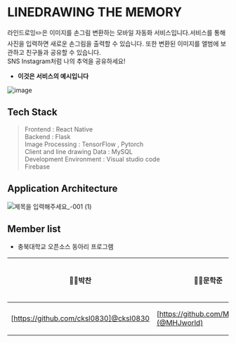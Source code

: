 # LINEDRAWING THE MEMORY

라인드로잉✏️은 이미지를 손그림 변환하는 모바일 자동화 서비스입니다.서비스를 통해 사진을 입력하면 새로운 손그림을 출력할 수 있습니다. 또한 변환된 이미지를 앨범에 보관하고 친구들과 공유할 수 있습니다. <br>SNS Instagram처럼 나의 추억을 공유하세요!


- **이것은 서비스의 예시입니다**


![image](https://user-images.githubusercontent.com/60590737/143875511-670a22c9-e936-4f17-8549-29c26cdf13ed.png)


## Tech Stack
> Frontend : React Native <br>
> Backend : Flask <br>
> Image Processing : TensorFlow , Pytorch <br>
> Client and line drawing Data : MySQL <br> 
> Development Environment : Visual studio code <br>
> Firebase

## Application Architecture
![제목을 입력해주세요_-001 (1)](https://user-images.githubusercontent.com/60590737/143876094-c4d38719-d000-4366-a006-6c266801f0f0.png)


## Member list

- 충북대학교 오픈소스 동아리 프로그램 

|🧞‍♂️박찬|🧜‍♂️문학준|🧚‍♀️이선영|🦋전승원|🌸천은정|
|------|---|---|--|---|
|[https://github.com/cksl0830]@cksl0830|[https://github.com/MHJworld](@MHJworld)|[https://github.com/sunsunyoung2jjang](@sunsunyoung)|@승원|@은정|
